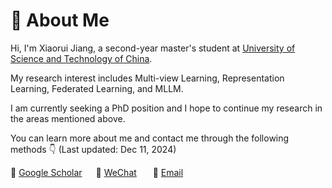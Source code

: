 # 👀 About Me

Hi, I'm Xiaorui Jiang, a second-year master's student at [University of Science and Technology of China](https://www.ustc.edu.cn/).

My research interest includes Multi-view Learning, Representation Learning, Federated Learning, and MLLM. 

I am currently seeking a PhD position and I hope to continue my research in the areas mentioned above.

You can learn more about me and contact me through the following methods 👇   (Last updated: Dec 11, 2024)

📖 [Google Scholar](https://scholar.google.com/citations?user=DAJ7HogAAAAJ&hl=zh-CN)      💬 <a href="./images/wechat.jpg" target="_blank">WeChat</a>        📧 <a href="mailto:xrjiang@mail.ustc.edu.cn">Email</a>

